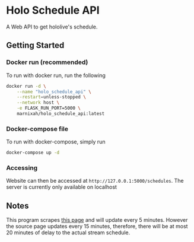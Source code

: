 # Holo Schedule API
A Web API to get hololive's schedule.

## Getting Started
### Docker run (recommended)
To run with docker run, run the following
```bash
docker run -d \
    --name "holo_schedule_api" \
    --restart=unless-stopped \
    --network host \
    -e FLASK_RUN_PORT=5000 \
    marnixah/holo_schedule_api:latest
```
### Docker-compose file
To run with docker-compose, simply run
```bash
docker-compose up -d
```
### Accessing
Website can then be accessed at `http://127.0.0.1:5000/schedules`. 
The server is currently only available on localhost
## Notes
This program scrapes [this page](https://schedule.hololive.tv/lives/hololive) and will update every 5 minutes. However the source page updates every 15 minutes, therefore, there will be at most 20 minutes of delay to the actual stream schedule.
